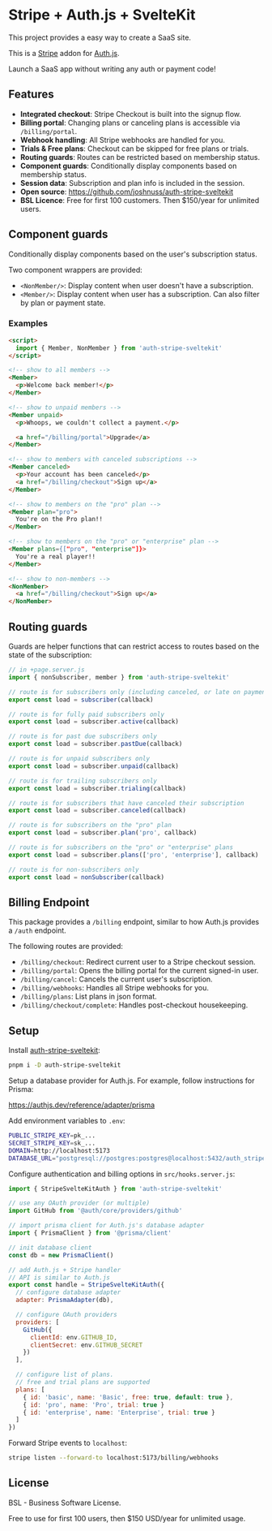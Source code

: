 # Stripe + Auth.js + SvelteKit

This project provides a easy way to create a SaaS site.

This is a [Stripe](https://stripe.com) addon for [Auth.js](https://authjs.dev).

Launch a SaaS app without writing any auth or payment code!

## Features

- **Integrated checkout**: Stripe Checkout is built into the signup flow.
- **Billing portal**: Changing plans or canceling plans is accessible via `/billing/portal`.
- **Webhook handling**: All Stripe webhooks are handled for you.
- **Trials & Free plans**: Checkout can be skipped for free plans or trials.
- **Routing guards**: Routes can be restricted based on membership status.
- **Component guards**: Conditionally display components based on membership status.
- **Session data**: Subscription and plan info is included in the session.
- **Open source**: https://github.com/joshnuss/auth-stripe-sveltekit
- **BSL Licence**: Free for first 100 customers. Then $150/year for unlimited users.

## Component guards

Conditionally display components based on the user's subscription status.

Two component wrappers are provided:

- `<NonMember/>`: Display content when user doesn't have a subscription.
- `<Member/>`: Display content when user has a subscription. Can also filter by plan or payment state.

### Examples

```html
<script>
  import { Member, NonMember } from 'auth-stripe-sveltekit'
</script>

<!-- show to all members -->
<Member>
  <p>Welcome back member!</p>
</Member>

<!-- show to unpaid members -->
<Member unpaid>
  <p>Whoops, we couldn't collect a payment.</p>

  <a href="/billing/portal">Upgrade</a>
</Member>

<!-- show to members with canceled subscriptions -->
<Member canceled>
  <p>Your account has been canceled</p>
  <a href="/billing/checkout">Sign up</a>
</Member>

<!-- show to members on the "pro" plan -->
<Member plan="pro">
  You're on the Pro plan!!
</Member>

<!-- show to members on the "pro" or "enterprise" plan -->
<Member plans={["pro", "enterprise"]}>
  You're a real player!!
</Member>

<!-- show to non-members -->
<NonMember>
  <a href="/billing/checkout">Sign up</a>
</NonMember>
```

## Routing guards

Guards are helper functions that can restrict access to routes based on the state of the subscription:

```javascript
// in +page.server.js
import { nonSubscriber, member } from 'auth-stripe-sveltekit'

// route is for subscribers only (including canceled, or late on payment)
export const load = subscriber(callback)

// route is for fully paid subscribers only
export const load = subscriber.active(callback)

// route is for past due subscribers only
export const load = subscriber.pastDue(callback)

// route is for unpaid subscribers only
export const load = subscriber.unpaid(callback)

// route is for trailing subscribers only
export const load = subscriber.trialing(callback)

// route is for subscribers that have canceled their subscription
export const load = subscriber.canceled(callback)

// route is for subscribers on the "pro" plan
export const load = subscriber.plan('pro', callback)

// route is for subscribers on the "pro" or "enterprise" plans
export const load = subscriber.plans(['pro', 'enterprise'], callback)

// route is for non-subscribers only
export const load = nonSubscriber(callback)
```

## Billing Endpoint

This package provides a `/billing` endpoint, similar to how Auth.js provides a `/auth` endpoint.

The following routes are provided:

- `/billing/checkout`: Redirect current user to a Stripe checkout session.
- `/billing/portal`: Opens the billing portal for the current signed-in user.
- `/billing/cancel`: Cancels the current user's subscription.
- `/billing/webhooks`: Handles all Stripe webhooks for you.
- `/billing/plans`: List plans in json format.
- `/billing/checkout/complete`: Handles post-checkout housekeeping.

## Setup

Install [auth-stripe-sveltekit](https://npmjs.com/package/auth-stripe-sveltekit):

```sh
pnpm i -D auth-stripe-sveltekit
```

Setup a database provider for Auth.js. For example, follow instructions for Prisma:

https://authjs.dev/reference/adapter/prisma

Add environment variables to `.env`:

```sh
PUBLIC_STRIPE_KEY=pk_...
SECRET_STRIPE_KEY=sk_...
DOMAIN=http://localhost:5173
DATABASE_URL="postgresql://postgres:postgres@localhost:5432/auth_stripe_sveltekit_dev?schema=public"
```

Configure authentication and billing options in `src/hooks.server.js`:

```javascript
import { StripeSvelteKitAuth } from 'auth-stripe-sveltekit'

// use any OAuth provider (or multiple)
import GitHub from '@auth/core/providers/github'

// import prisma client for Auth.js's database adapter
import { PrismaClient } from '@prisma/client'

// init database client
const db = new PrismaClient()

// add Auth.js + Stripe handler
// API is similar to Auth.js
export const handle = StripeSvelteKitAuth({
  // configure database adapter
  adapter: PrismaAdapter(db),

  // configure OAuth providers
  providers: [
    GitHub({
      clientId: env.GITHUB_ID,
      clientSecret: env.GITHUB_SECRET
    })
  ],

  // configure list of plans.
  // free and trial plans are supported
  plans: [
    { id: 'basic', name: 'Basic', free: true, default: true },
    { id: 'pro', name: 'Pro', trial: true }
    { id: 'enterprise', name: 'Enterprise', trial: true }
  ]
})
```

Forward Stripe events to `localhost`:

```sh
stripe listen --forward-to localhost:5173/billing/webhooks
```

## License

BSL - Business Software License.

Free to use for first 100 users, then $150 USD/year for unlimited usage.
